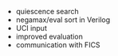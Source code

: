 - quiescence search
- negamax/eval sort in Verilog
- UCI input
- improved evaluation
- communication with FICS